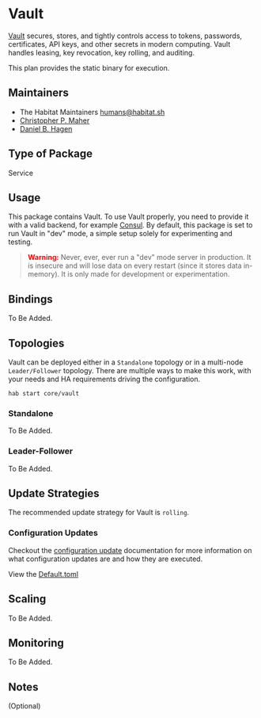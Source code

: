 # Vault

[Vault](https://www.vaultproject.io/) secures, stores, and tightly controls access to tokens, passwords, certificates, API keys, and other secrets in modern computing. Vault handles leasing, key revocation, key rolling, and auditing.

This plan provides the static binary for execution.

## Maintainers

* The Habitat Maintainers humans@habitat.sh
* [Christopher P. Maher](https://github.com/defilan)
* [Daniel B. Hagen](https://github.com/dbhagen)

## Type of Package

Service

## Usage

This package contains Vault. To use Vault properly, you need to provide it
with a valid backend, for example [Consul](https://consul.io). By default, this
package is set to run Vault in "dev" mode, a simple setup solely for experimenting and testing.

> <span style="color:red">**Warning:**</span> Never, ever, ever run a "dev" mode server in production. It is insecure and will lose data on every restart (since it stores data in-memory). It is only made for development or experimentation.

## Bindings

To Be Added.

## Topologies

Vault can be deployed either in a `Standalone` topology or in a multi-node
`Leader/Follower` topology. There are multiple ways to make this work, with your needs
and HA requirements driving the configuration.

```text
hab start core/vault
```

### Standalone

To Be Added.

### Leader-Follower

To Be Added.

## Update Strategies

The recommended update strategy for Vault is `rolling`.

### Configuration Updates

Checkout the [configuration update](https://www.habitat.sh/docs/using-habitat/#configuration-updates) documentation for more information on what configuration updates are and how they are executed.

View the [Default.toml](https://github.com/habitat-sh/core-plans/blob/master/vault/default.toml)

## Scaling

To Be Added.

## Monitoring

To Be Added.

## Notes

(Optional)
